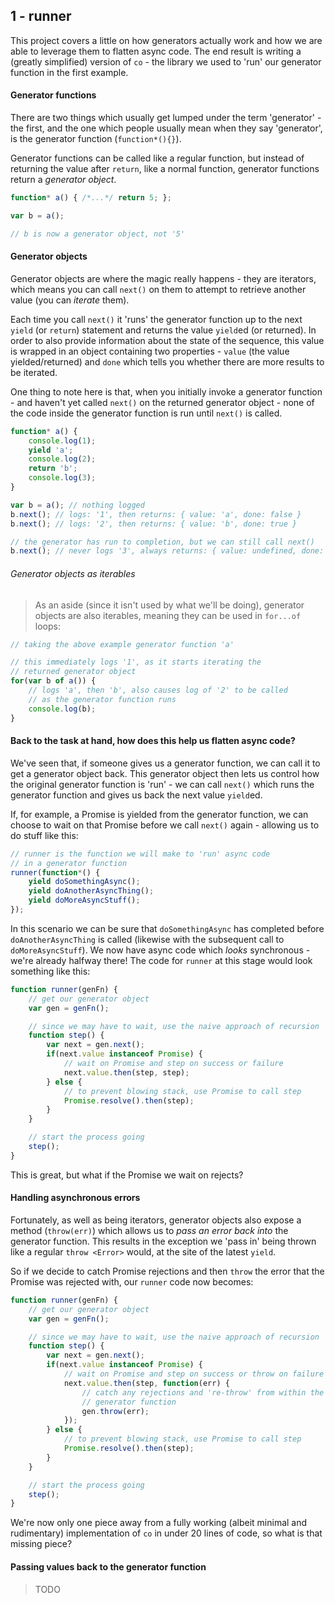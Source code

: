 ## 1 - runner
This project covers a little on how generators actually work and how we are able to leverage them to flatten async code.
The end result is writing a (greatly simplified) version of `co` - the library we used to 'run' our generator function in the first example.

#### Generator functions
There are two things which usually get lumped under the term 'generator' - the first, and the one which people usually mean when they say 'generator', is the generator function (`function*(){}`).

Generator functions can be called like a regular function, but instead of returning the value after `return`, like a normal function, generator functions return a *generator object*.

```js
function* a() { /*...*/ return 5; };

var b = a();

// b is now a generator object, not '5'
```

#### Generator objects
Generator objects are where the magic really happens - they are iterators, which means you can call `next()` on them to attempt to retrieve another value (you can *iterate* them).

Each time you call `next()` it 'runs' the generator function up to the next `yield` (or `return`) statement and returns the value `yield`ed (or returned).  In order to also provide information about the state of the sequence, this value is wrapped in an object containing two properties - `value` (the value yielded/returned) and `done` which tells you whether there are more results to be iterated.

One thing to note here is that, when you initially invoke a generator function - and haven't yet called `next()` on the returned generator object - none of the code inside the generator function is run until `next()` is called.

```js
function* a() {
    console.log(1);
    yield 'a';
    console.log(2);
    return 'b';
    console.log(3);
}

var b = a(); // nothing logged
b.next(); // logs: '1', then returns: { value: 'a', done: false }
b.next(); // logs: '2', then returns: { value: 'b', done: true }

// the generator has run to completion, but we can still call next()
b.next(); // never logs '3', always returns: { value: undefined, done: true }
```

###### Generator objects as iterables
> As an aside (since it isn't used by what we'll  be doing), generator objects are also iterables, meaning they can be used in `for...of` loops:

```js
// taking the above example generator function 'a'

// this immediately logs '1', as it starts iterating the
// returned generator object
for(var b of a()) {
    // logs 'a', then 'b', also causes log of '2' to be called
    // as the generator function runs
    console.log(b);
}
```

#### Back to the task at hand, how does this help us flatten async code?
We've seen that, if someone gives us a generator function, we can call it to get a generator object back.  This generator object then lets us control how the original generator function is 'run' - we can call `next()` which runs the generator function and gives us back the next value `yield`ed.

If, for example, a Promise is yielded from the generator function, we can choose to wait on that Promise before we call `next()` again - allowing us to do stuff like this:

```js
// runner is the function we will make to 'run' async code
// in a generator function
runner(function*() {
    yield doSomethingAsync();
    yield doAnotherAsyncThing();
    yield doMoreAsyncStuff();
});
```
In this scenario we can be sure that `doSomethingAsync` has completed before `doAnotherAsyncThing` is called (likewise with the subsequent call to `doMoreAsyncStuff`).  We now have async code which *looks* synchronous - we're already halfway there!  The code for `runner` at this stage would look something like this:

```js
function runner(genFn) {
    // get our generator object
    var gen = genFn();

    // since we may have to wait, use the naive approach of recursion
    function step() {
        var next = gen.next();
        if(next.value instanceof Promise) {
            // wait on Promise and step on success or failure
            next.value.then(step, step);
        } else {
            // to prevent blowing stack, use Promise to call step
            Promise.resolve().then(step);
        }
    }

    // start the process going
    step();
}
```
This is great, but what if the Promise we wait on rejects?

#### Handling asynchronous errors
Fortunately, as well as being iterators, generator objects also expose a method (`throw(err)`) which allows us to *pass an error back into* the generator function.  This results in the exception we 'pass in' being thrown like a regular `throw <Error>` would, at the site of the latest `yield`.

So if we decide to catch Promise rejections and then `throw` the error that the Promise was rejected with, our `runner` code now becomes:
```js
function runner(genFn) {
    // get our generator object
    var gen = genFn();

    // since we may have to wait, use the naive approach of recursion
    function step() {
        var next = gen.next();
        if(next.value instanceof Promise) {
            // wait on Promise and step on success or throw on failure
            next.value.then(step, function(err) {
                // catch any rejections and 're-throw' from within the
                // generator function
                gen.throw(err);
            });
        } else {
            // to prevent blowing stack, use Promise to call step
            Promise.resolve().then(step);
        }
    }

    // start the process going
    step();
}
```
We're now only one piece away from a fully working (albeit minimal and rudimentary) implementation of  `co` in under 20 lines of code, so what is that missing piece?

#### Passing values back to the generator function
> TODO
